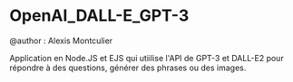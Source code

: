 # OpenAI_DALL-E_GPT-3
@author : Alexis Montculier 

Application en Node.JS et EJS qui utiilise l'API de GPT-3 et DALL-E2 pour répondre à des questions, générer des phrases ou des images.
